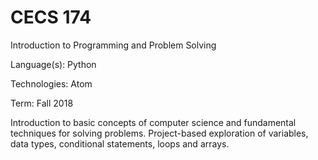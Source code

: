 # CECS 174

Introduction to Programming and Problem Solving

Language(s): Python

Technologies: Atom

Term: Fall 2018

Introduction to basic concepts of computer science and fundamental techniques for solving problems. Project-based exploration of variables, data types, conditional statements, loops and arrays.